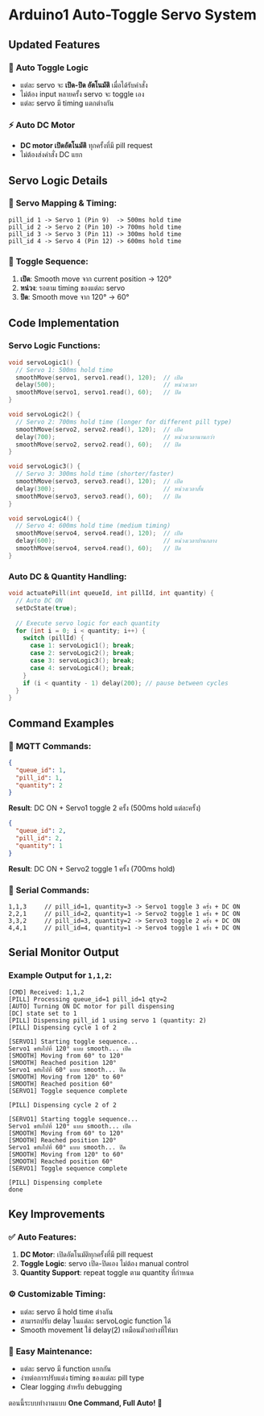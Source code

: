 # Arduino1 Auto-Toggle Servo System

## Updated Features

### 🔄 **Auto Toggle Logic**
- แต่ละ servo จะ **เปิด-ปิด อัตโนมัติ** เมื่อได้รับคำสั่ง
- ไม่ต้อง input หลายครั้ง servo จะ toggle เอง
- แต่ละ servo มี timing แตกต่างกัน

### ⚡ **Auto DC Motor**
- **DC motor เปิดอัตโนมัติ** ทุกครั้งที่มี pill request
- ไม่ต้องส่งคำสั่ง DC แยก

## Servo Logic Details

### 🎯 **Servo Mapping & Timing:**
```
pill_id 1 -> Servo 1 (Pin 9)  -> 500ms hold time
pill_id 2 -> Servo 2 (Pin 10) -> 700ms hold time  
pill_id 3 -> Servo 3 (Pin 11) -> 300ms hold time
pill_id 4 -> Servo 4 (Pin 12) -> 600ms hold time
```

### 🔄 **Toggle Sequence:**
1. **เปิด**: Smooth move จาก current position -> 120°
2. **หน่วง**: รอตาม timing ของแต่ละ servo
3. **ปิด**: Smooth move จาก 120° -> 60°

## Code Implementation

### Servo Logic Functions:
```cpp
void servoLogic1() {
  // Servo 1: 500ms hold time
  smoothMove(servo1, servo1.read(), 120);  // เปิด
  delay(500);                              // หน่วงเวลา
  smoothMove(servo1, servo1.read(), 60);   // ปิด
}

void servoLogic2() {
  // Servo 2: 700ms hold time (longer for different pill type)
  smoothMove(servo2, servo2.read(), 120);  // เปิด
  delay(700);                              // หน่วงเวลานานกว่า
  smoothMove(servo2, servo2.read(), 60);   // ปิด
}

void servoLogic3() {
  // Servo 3: 300ms hold time (shorter/faster)
  smoothMove(servo3, servo3.read(), 120);  // เปิด
  delay(300);                              // หน่วงเวลาสั้น
  smoothMove(servo3, servo3.read(), 60);   // ปิด
}

void servoLogic4() {
  // Servo 4: 600ms hold time (medium timing)
  smoothMove(servo4, servo4.read(), 120);  // เปิด
  delay(600);                              // หน่วงเวลาปานกลาง
  smoothMove(servo4, servo4.read(), 60);   // ปิด
}
```

### Auto DC & Quantity Handling:
```cpp
void actuatePill(int queueId, int pillId, int quantity) {
  // Auto DC ON
  setDcState(true);
  
  // Execute servo logic for each quantity
  for (int i = 0; i < quantity; i++) {
    switch (pillId) {
      case 1: servoLogic1(); break;
      case 2: servoLogic2(); break;
      case 3: servoLogic3(); break;
      case 4: servoLogic4(); break;
    }
    if (i < quantity - 1) delay(200); // pause between cycles
  }
}
```

## Command Examples

### 📡 **MQTT Commands:**
```json
{
  "queue_id": 1,
  "pill_id": 1,
  "quantity": 2
}
```
**Result**: DC ON + Servo1 toggle 2 ครั้ง (500ms hold แต่ละครั้ง)

```json
{
  "queue_id": 2,
  "pill_id": 2,
  "quantity": 1
}
```
**Result**: DC ON + Servo2 toggle 1 ครั้ง (700ms hold)

### 🔧 **Serial Commands:**
```
1,1,3     // pill_id=1, quantity=3 -> Servo1 toggle 3 ครั้ง + DC ON
2,2,1     // pill_id=2, quantity=1 -> Servo2 toggle 1 ครั้ง + DC ON
3,3,2     // pill_id=3, quantity=2 -> Servo3 toggle 2 ครั้ง + DC ON
4,4,1     // pill_id=4, quantity=1 -> Servo4 toggle 1 ครั้ง + DC ON
```

## Serial Monitor Output

### Example Output for `1,1,2`:
```
[CMD] Received: 1,1,2
[PILL] Processing queue_id=1 pill_id=1 qty=2
[AUTO] Turning ON DC motor for pill dispensing
[DC] state set to 1
[PILL] Dispensing pill_id 1 using servo 1 (quantity: 2)
[PILL] Dispensing cycle 1 of 2

[SERVO1] Starting toggle sequence...
Servo1 ขยับไปที่ 120° แบบ smooth... เปิด
[SMOOTH] Moving from 60° to 120°
[SMOOTH] Reached position 120°
Servo1 ขยับไปที่ 60° แบบ smooth... ปิด
[SMOOTH] Moving from 120° to 60°
[SMOOTH] Reached position 60°
[SERVO1] Toggle sequence complete

[PILL] Dispensing cycle 2 of 2

[SERVO1] Starting toggle sequence...
Servo1 ขยับไปที่ 120° แบบ smooth... เปิด
[SMOOTH] Moving from 60° to 120°
[SMOOTH] Reached position 120°
Servo1 ขยับไปที่ 60° แบบ smooth... ปิด
[SMOOTH] Moving from 120° to 60°
[SMOOTH] Reached position 60°
[SERVO1] Toggle sequence complete

[PILL] Dispensing complete
done
```

## Key Improvements

### ✅ **Auto Features:**
1. **DC Motor**: เปิดอัตโนมัติทุกครั้งที่มี pill request
2. **Toggle Logic**: servo เปิด-ปิดเอง ไม่ต้อง manual control
3. **Quantity Support**: repeat toggle ตาม quantity ที่กำหนด

### ⚙️ **Customizable Timing:**
- แต่ละ servo มี hold time ต่างกัน
- สามารถปรับ delay ในแต่ละ servoLogic function ได้
- Smooth movement ใช้ delay(2) เหมือนตัวอย่างที่ให้มา

### 🔧 **Easy Maintenance:**
- แต่ละ servo มี function แยกกัน
- ง่ายต่อการปรับแต่ง timing ของแต่ละ pill type
- Clear logging สำหรับ debugging

ตอนนี้ระบบทำงานแบบ **One Command, Full Auto!** 🎉
